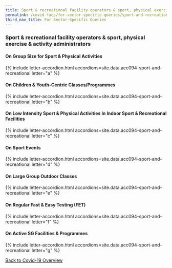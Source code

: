 ```yaml
---
title: Sport & recreational facility operators & sport, physical exercise & activity administrators
permalink: /covid-faqs/for-sector-specific-queries/sport-and-recreational
third_nav_title: For Sector-Specific Queries
---
```


### Sport & recreational facility operators & sport, physical exercise & activity administrators

#### On Group Size for Sport & Physical Activities

{% include letter-accordion.html accordions=site.data.acc094-sport-and-recreational letter="a" %}

#### On Children & Youth-Centric Classes/Programmes

{% include letter-accordion.html accordions=site.data.acc094-sport-and-recreational letter="b" %}

#### On Low Intensity Sport & Physical Activities In Indoor Sport & Recreational Facilities

{% include letter-accordion.html accordions=site.data.acc094-sport-and-recreational letter="c" %}

#### On Sport Events 

{% include letter-accordion.html accordions=site.data.acc094-sport-and-recreational letter="d" %}

#### On Large Group Outdoor Classes

{% include letter-accordion.html accordions=site.data.acc094-sport-and-recreational letter="e" %}

#### On Regular Fast & Easy Testing (FET) 

{% include letter-accordion.html accordions=site.data.acc094-sport-and-recreational letter="f" %}

#### On Active SG Facilities & Programmes 

{% include letter-accordion.html accordions=site.data.acc094-sport-and-recreational letter="g" %}

[Back to Covid-19 Overview](/covid/)
